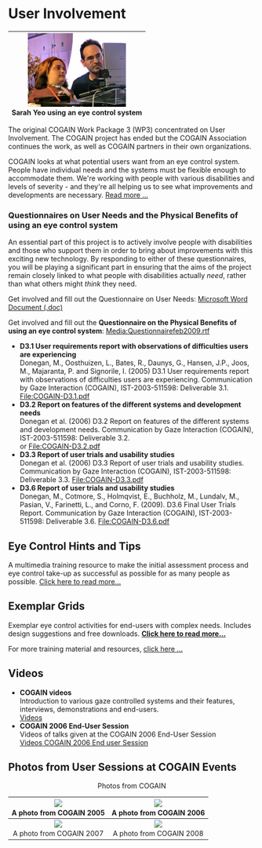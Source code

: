 
# User Involvement

|<center><img src="/Img/800px-Sarah_and_Mick.jpg" width="200"> <br>Sarah Yeo using an eye control system<br>|
|---|

The original COGAIN Work Package 3 (WP3) concentrated on User Involvement. The COGAIN project has ended but the COGAIN Association continues the work, as well as COGAIN partners in their own organizations. 

COGAIN looks at what potential users want from an eye control system. People have individual needs and the systems must be flexible enough to accommodate them. We're working with people with various disabilities and levels of severity - and they're all helping us to see what improvements and developments are necessary. [Read more ...][3]

###  Questionnaires on User Needs and the Physical Benefits of using an eye control system 

An essential part of this project is to actively involve people with disabilities and those who support them in order to bring about improvements with this exciting new technology. By responding to either of these questionnaires, you will be playing a significant part in ensuring that the aims of the project remain closely linked to what people with disabilities actually _need_, rather than what others might _think_ they need. 

Get involved and fill out the Questionnaire on User Needs: [Microsoft Word Document (.doc)](/Doc/Questionnaire2005.doc )


Get involved and fill out the **Questionnaire on the Physical Benefits of using an eye control system**: [Media:Questionnairefeb2009.rtf](/Doc/Questionnairefeb2009.rtf)


* **D3.1 User requirements report with observations of difficulties users are experiencing**  
Donegan, M., Oosthuizen, L., Bates, R., Daunys, G., Hansen, J.P., Joos, M., Majaranta, P. and Signorile, I. (2005) D3.1 User requirements report with observations of difficulties users are experiencing. Communication by Gaze Interaction (COGAIN), IST-2003-511598: Deliverable 3.1. [File:COGAIN-D3.1.pdf](/Doc/COGAIN-D3.1.pdf)
* **D3.2 Report on features of the different systems and development needs**  
Donegan et al. (2006) D3.2 Report on features of the different systems and development needs. Communication by Gaze Interaction (COGAIN), IST-2003-511598: Deliverable 3.2.   
or [File:COGAIN-D3.2.pdf](/Doc/COGAIN-D3.2.pdf)
* **D3.3 Report of user trials and usability studies**  
Donegan et al. (2006) D3.3 Report of user trials and usability studies. Communication by Gaze Interaction (COGAIN), IST-2003-511598: Deliverable 3.3. [File:COGAIN-D3.3.pdf](/Doc/COGAIN-D3.3.pdf)
* **D3.6 Report of user trials and usability studies**  
Donegan, M., Cotmore, S., Holmqvist, E., Buchholz, M., Lundalv, M., Pasian, V., Farinetti, L., and Corno, F. (2009). D3.6 Final User Trials Report. Communication by Gaze Interaction (COGAIN), IST-2003-511598: Deliverable 3.6. [File:COGAIN-D3.6.pdf](/Doc/COGAIN-D3.6.pdf)

##  Eye Control Hints and Tips 

A multimedia training resource to make the initial assessment process and eye control take-up as successful as possible for as many people as possible. [Click here to read more...][12]

##  Exemplar Grids 

Exemplar eye control activities for end-users with complex needs. Includes design suggestions and free downloads. **[Click here to read more...][13]**

  
For more training material and resources, [click here ...][14]

##  Videos 

* **COGAIN videos**  
Introduction to various gaze controlled systems and their features, interviews, demonstrations and end-users.   
[Videos][15]
* **COGAIN 2006 End-User Session**  
Videos of talks given at the COGAIN 2006 End-User Session  
[Videos COGAIN 2006 End user Session][16]

##  Photos from User Sessions at COGAIN Events 


<center>Photos from COGAIN</center>    

|<center>![][17] <br>A photo from COGAIN 2005</br></center>|<center>![][18] <br>A photo from COGAIN 2006</br></center>|
|---|---|
|<center>![][19] <br>A photo from COGAIN 2007</br></center>|<center>![][20] <br>A photo from COGAIN 2008</br></center>|




[3]: /main/user/User_Involvement_Users.md

[8]: http://wiki.cogain.org/index.php/COGAIN_Report_D3.2 "COGAIN Report D3.2"
[9]: http://wiki.cogain.org/index.php/File%3ACOGAIN-D3.2.pdf "File:COGAIN-D3.2.pdf"
[10]: http://wiki.cogain.org/index.php/File%3ACOGAIN-D3.3.pdf "File:COGAIN-D3.3.pdf"
[11]: http://wiki.cogain.org/index.php/File%3ACOGAIN-D3.6.pdf "File:COGAIN-D3.6.pdf"
[12]: /main/user/Eye_Control_Hints_and_Tips.md
[13]: /main/user/Ejemplars_Grid.md
[14]: /main/Training.md
[15]: /index.php?title=Videos&action=edit&redlink=1 "Videos (page does not exist)"
[16]: /index.php?title=Videos_COGAIN_2006_End_user_Session&action=edit&redlink=1 "Videos COGAIN 2006 End user Session (page does not exist)"
[17]: http://wiki.cogain.org/images/thumb/1/11/Communicating_with_users.jpg/300px-Communicating_with_users.jpg
[18]: http://wiki.cogain.org/images/thumb/0/0d/COGAIN2006-user-and-industry-sessions10.jpg/187px-COGAIN2006-user-and-industry-sessions10.jpg
[19]: http://wiki.cogain.org/images/thumb/a/ae/COGAIN2007_playing-with-eye-control.jpg/300px-COGAIN2007_playing-with-eye-control.jpg
[20]: http://wiki.cogain.org/images/thumb/6/6c/COGAIN2008-trying-out-eye-control.jpg/300px-COGAIN2008-trying-out-eye-control.jpg

  

<!--stackedit_data:
eyJoaXN0b3J5IjpbNTY0MzEwNjc3LDIxMTE5MDY4MSw0OTc1Nz
UxNDEsLTQ5ODU4NzE2Niw5OTQwOTg1NywyMDI2NjcxMTQsMTE4
ODA5OTIyOCwxMTE5ODMzOTI5LC0xNDEzMTMwOTU3LC03MjQ5OT
Q1NjEsLTEyODI5MTIyODUsNTM0NTQxNDY0LDE4Njg4MTgwNDcs
NzgyMzAxMjg1XX0=
-->
